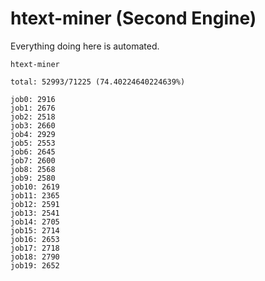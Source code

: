 # htext-miner (Second Engine)

Everything doing here is automated.

```
htext-miner

total: 52993/71225 (74.40224640224639%)

job0: 2916
job1: 2676
job2: 2518
job3: 2660
job4: 2929
job5: 2553
job6: 2645
job7: 2600
job8: 2568
job9: 2580
job10: 2619
job11: 2365
job12: 2591
job13: 2541
job14: 2705
job15: 2714
job16: 2653
job17: 2718
job18: 2790
job19: 2652
```